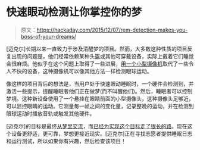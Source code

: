 # 快速眼动检测让你掌控你的梦

> 原文：<https://hackaday.com/2015/12/07/rem-detection-makes-you-boss-of-your-dreams/>

[迈克尔]长期以来一直致力于涉及清醒梦的项目。然而，大多数这种性质的项目反复出现的问题是，他们经常依赖某种头盔或其他可穿戴设备，实际上戴着它们睡觉会很麻烦。他似乎在这个问题上取得了一些进展，[用一个小型摄像机](http://lucidcode.com/2015/11/30/halovision-0-9-3/)取代了一些令人不快的设备，这种摄像机可以像其他方法一样检测眼球运动。

像这样的项目背后的想法是，当用户处于快速眼动睡眠时，一个硬件会检测到，并激活一些提示，提醒睡眠者他们正在做梦(而不叫醒他们)。然后，睡眠者可以控制梦境。这种新设备使用了一个悬挂在眼睛前面的小型摄像头，这种摄像头足够近，可以监控眼睛的运动。它测量每一帧之间的变化量，记录整晚的运动，并在检测到眼球运动时播放音轨或触发其他硬件。

[迈克尔]的目标是最终[从梦里交流](http://hackaday.com/2012/06/20/communicating-from-inside-your-dreams/)，而[已经为实现这个目标走了很长的路](https://hackaday.com/2013/10/04/electrooculograph-eog-from-a-video-stream/)。现在这个设备更舒适，更可靠，梦想更接近现实。[迈克尔]正在寻找志愿者提供睡眠日志和运行测试，所以如果你有兴趣，然后检查该项目！